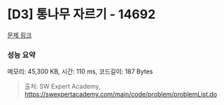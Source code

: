 # [D3] 통나무 자르기 - 14692 

[문제 링크](https://swexpertacademy.com/main/code/problem/problemDetail.do?contestProbId=AYJW0g-qlO8DFASv) 

### 성능 요약

메모리: 45,300 KB, 시간: 110 ms, 코드길이: 187 Bytes



> 출처: SW Expert Academy, https://swexpertacademy.com/main/code/problem/problemList.do